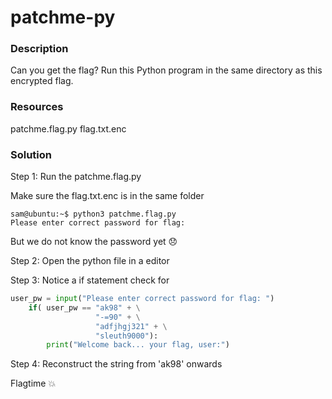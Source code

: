 # patchme-py

### Description

Can you get the flag? Run this Python program in the same directory as this encrypted flag.

### Resources

patchme.flag.py
flag.txt.enc

### Solution

Step 1: Run the patchme.flag.py

Make sure the flag.txt.enc is in the same folder

```console
sam@ubuntu:~$ python3 patchme.flag.py
Please enter correct password for flag:
```

But we do not know the password yet :disappointed:

Step 2: Open the python file in a editor 

Step 3: Notice a if statement check for 

```python
user_pw = input("Please enter correct password for flag: ")
    if( user_pw == "ak98" + \
                   "-=90" + \
                   "adfjhgj321" + \
                   "sleuth9000"):
        print("Welcome back... your flag, user:")
```

Step 4: Reconstruct the string from 'ak98' onwards

Flagtime :boom:
